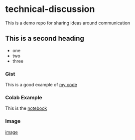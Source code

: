 # technical-discussion
This is a demo repo for sharing ideas around communication


## This is a second heading

* one
* two
* three

### Gist

This is a good example of [my code](https://gist.github.com/LinZhang87/d5caa297fc0ee5a642290d2146732733)

### Colab Example

This is the [notebook](https://github.com/LinZhang87/technical-discussion/blob/main/technical_docs.ipynb)

### Image 
[image](https://github.com/LinZhang87/technical-discussion/issues/1#issue-2033122712)
